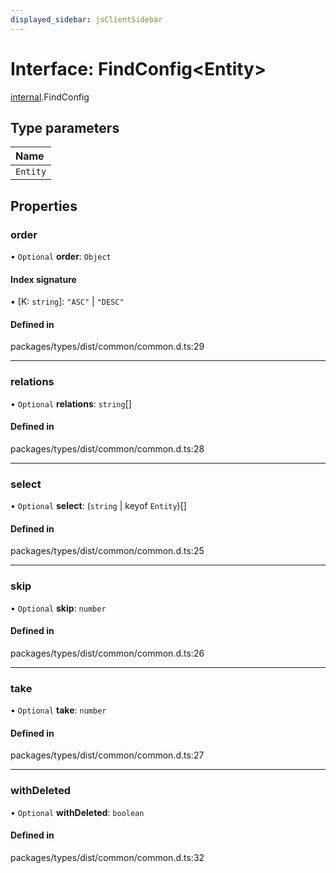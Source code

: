 ```yaml
---
displayed_sidebar: jsClientSidebar
---
```


# Interface: FindConfig<Entity\>

[internal](../modules/internal-8.md).FindConfig

## Type parameters

| Name |
| :------ |
| `Entity` |

## Properties

### order

• `Optional` **order**: `Object`

#### Index signature

▪ [K: `string`]: ``"ASC"`` \| ``"DESC"``

#### Defined in

packages/types/dist/common/common.d.ts:29

___

### relations

• `Optional` **relations**: `string`[]

#### Defined in

packages/types/dist/common/common.d.ts:28

___

### select

• `Optional` **select**: (`string` \| keyof `Entity`)[]

#### Defined in

packages/types/dist/common/common.d.ts:25

___

### skip

• `Optional` **skip**: `number`

#### Defined in

packages/types/dist/common/common.d.ts:26

___

### take

• `Optional` **take**: `number`

#### Defined in

packages/types/dist/common/common.d.ts:27

___

### withDeleted

• `Optional` **withDeleted**: `boolean`

#### Defined in

packages/types/dist/common/common.d.ts:32
